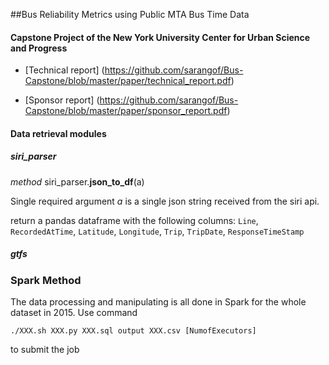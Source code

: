 ##Bus Reliability Metrics using Public MTA Bus Time Data
#### Capstone Project of the New York University Center for Urban Science and Progress

* [Technical report] (https://github.com/sarangof/Bus-Capstone/blob/master/paper/technical_report.pdf)

* [Sponsor report] (https://github.com/sarangof/Bus-Capstone/blob/master/paper/sponsor_report.pdf)

#### Data retrieval modules
##### siri_parser
*method* siri_parser.**json_to_df**(a)

Single required argument *a* is a single json string received from the siri api.
    
return a pandas dataframe with the following columns: `Line`, `RecordedAtTime`, `Latitude`, `Longitude`, `Trip`, `TripDate`, `ResponseTimeStamp`

##### gtfs

### Spark Method

The data processing and manipulating is all done in Spark for the whole dataset in 2015.
Use command 
```
./XXX.sh XXX.py XXX.sql output XXX.csv [NumofExecutors]
```
to submit the job